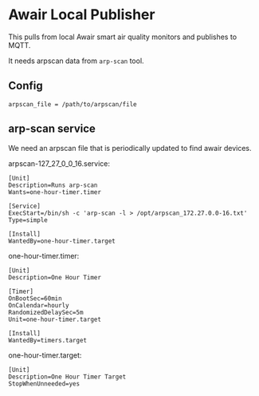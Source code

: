Awair Local Publisher
===============

This pulls from local Awair smart air quality monitors and publishes to MQTT.

It needs arpscan data from `arp-scan` tool.

Config
------

```
arpscan_file = /path/to/arpscan/file
```


arp-scan service
----------------

We need an arpscan file that is periodically updated to find awair devices.

arpscan-127_27_0_0_16.service:

```
[Unit]
Description=Runs arp-scan
Wants=one-hour-timer.timer

[Service]
ExecStart=/bin/sh -c 'arp-scan -l > /opt/arpscan_172.27.0.0-16.txt'
Type=simple

[Install]
WantedBy=one-hour-timer.target
```


one-hour-timer.timer:

```
[Unit]
Description=One Hour Timer

[Timer]
OnBootSec=60min
OnCalendar=hourly
RandomizedDelaySec=5m
Unit=one-hour-timer.target

[Install]
WantedBy=timers.target
```

one-hour-timer.target:

```
[Unit]
Description=One Hour Timer Target
StopWhenUnneeded=yes
```
